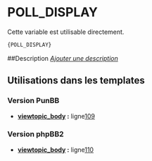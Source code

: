 # POLL_DISPLAY


Cette variable est utilisable directement.

```html
{POLL_DISPLAY}
```

##Description
[*Ajouter une description*](https://fa-tvars.appspot.com/var/POLL_DISPLAY)

## Utilisations dans les templates

### Version PunBB
* __[viewtopic_body](../tpl/var/punbb/viewtopic_body.md#readme) :__ ligne[109](../tpl/src/punbb/viewtopic_body.tpl#L109)

### Version phpBB2
* __[viewtopic_body](../tpl/var/subsilver/viewtopic_body.md#readme) :__ ligne[110](../tpl/src/subsilver/viewtopic_body.tpl#L110)